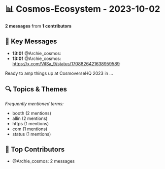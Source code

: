 # 📊 Cosmos-Ecosystem - 2023-10-02
**2 messages** from **1 contributors**

## 💬 Key Messages
- **13:01** @Archie_cosmos: 
- **13:01** @Archie_cosmos: https://x.com/VilSa_9/status/1708826421638959589

Ready to amp things up at CosmoverseHQ 2023 in ...

## 🔍 Topics & Themes
*Frequently mentioned terms:*
- booth (2 mentions)
- allin (2 mentions)
- https (1 mentions)
- com (1 mentions)
- status (1 mentions)

## 👥 Top Contributors
- @Archie_cosmos: 2 messages